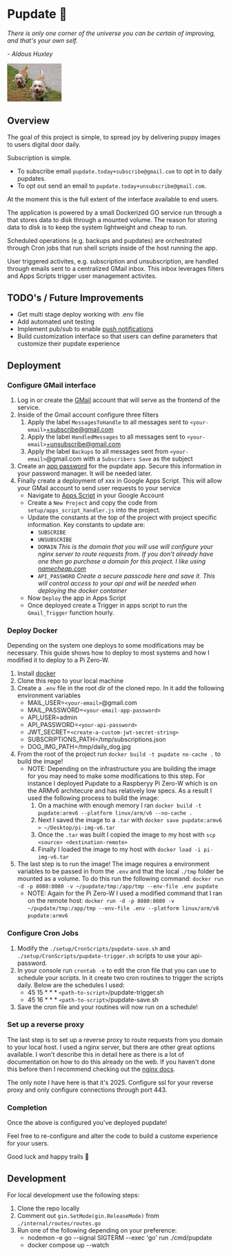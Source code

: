 # Pupdate :dog:

*There is only one corner of the universe you can be certain of improving, and that's your own self.*

*- Aldous Huxley*

<img src="./tmp/daily_dog.jpg" width="25%" height="25%">

## Overview

The goal of this project is simple, to spread joy by delivering puppy images to users digital door daily. 

Subscription is simple. 
- To subscribe email `pupdate.today+subscribe@gmail.com` to opt in to daily pupdates. 
- To opt out send an email to `pupdate.today+unsubscribe@gmail.com`.

At the moment this is the full extent of the interface available to end users.

The application is powered by a small Dockerized GO service run through a that stores data to disk through a mounted volume. The reason for storing data to disk is to keep the system lightweight and cheap to run.

Scheduled operations (e.g. backups and pupdates) are orchestrated through Cron jobs that run shell scripts inside of the host running the app.

User triggered activites, e.g. subscription and unsubscription, are handled through emails sent to a centralized GMail inbox. This inbox leverages filters and Apps Scripts trigger user management activites.

## TODO's / Future Improvements
- Get multi stage deploy working with .env file
- Add automated unit testing
- Implement pub/sub to enable [push notifications](https://developers.google.com/gmail/api/guides/push)
- Build customization interface so that users can define parameters that customize their pupdate experience

## Deployment

### Configure GMail interface
1. Log in or create the [GMail](https://accounts.google.com/) account that will serve as the frontend of the service. 
2. Inside of the Gmail account configure three filters
    1. Apply the label `MessagesToHandle` to all messages sent to `<your-email>`+subscribe@gmail.com
    2. Apply the label `HandledMessages` to all messages sent to `<your-email>`+unsubscribe@gmail.com
    3. Apply the label `Backups` to all messages sent from `<your-email>`@gmail.com with a `Subscribers Save` as the subject 
3. Create an [app password](https://support.google.com/mail/answer/185833?hl=en#zippy=%2Cwhy-you-may-need-an-app-password) for the pupdate app. Secure this information in your password manager. It will be needed later.
4. Finally create a deployment of xxx in Google Apps Script. This will allow your GMail account to send user requests to your service
    - Navigate to [Apps Script](https://script.google.com/) in your Google Account
    - Create a `New Project` and copy the code from `setup/apps_script_handler.js` into the project.
    - Update the constants at the top of the project with project specific information. Key constants to update are:
        - `SUBSCRIBE`
        - `UNSUBSCRIBE`
        - `DOMAIN` *This is the domain that you will use will configure your nginx server to route requests from. If you don't already have one then go purchase a domain for this project. I like using [namecheap.com](https://www.namecheap.com/)*
        - `API_PASSWORD` *Create a secure passcode here and save it. This will control access to your api and will be needed when deploying the docker container*
    - Now `Deploy` the app in Apps Script
    - Once deployed create a Trigger in apps script to run the `Gmail_Trigger` function hourly.

### Deploy Docker
Depending on the system one deploys to some modifications may be necessary. This guide shows how to deploy to most systems and how I modified it to deploy to a Pi Zero-W.

1. Install [docker](https://docs.docker.com/get-started/get-docker/) 
2. Clone this repo to your local machine
3. Create a `.env` file in the root dir of the cloned repo. In it add the following environment variables
    - MAIL_USER=`<your-email>`@gmail.com
    - MAIL_PASSWORD=`<your-email-app-password>`
    - API_USER=admin
    - API_PASSWORD=`<your-api-password>`
    - JWT_SECRET=`<create-a-custom-jwt-secret-string>`
    - SUBSCRIPTIONS_PATH=/tmp/subscriptions.json
    - DOG_IMG_PATH=/tmp/daily_dog.jpg
4. From the root of the project run `docker build -t pupdate no-cache .` to build the image!
    - NOTE: Depending on the infrastructure you are building the image for you may need to make some modifications to this step. For instance I deployed Pupdate to a Raspberyy Pi Zero-W which is on the ARMv6 architecure and has relatively low specs. As a result I used the following process to build the image:
        1. On a machine with enough memory I ran `docker build -t pupdate:armv6 --platform linux/arm/v6 --no-cache .`
        2. Next I saved the image to a `.tar` with `docker save pupdate:armv6 > ~/Desktop/pi-img-v6.tar `
        3. Once the `.tar` was built I copied the image to my host with `scp <source> <destination-remote>`
        4. Finally I loaded the image to my host with `docker load -i pi-img-v6.tar`
5. The last step is to run the image! The image requires a environment variables to be passed in from the `.env` and that the local `./tmp` folder be mounted as a volume. To do this run the following command: `docker run -d -p 8080:8080 -v ~/pupdate/tmp:/app/tmp --env-file .env pupdate`
    - NOTE: Again for the Pi Zero-W I used a modified command that I ran on the remote host: `docker run -d -p 8080:8080 -v ~/pupdate/tmp:/app/tmp --env-file .env --platform linux/arm/v6 pupdate:armv6`

### Configure Cron Jobs
1. Modify the `./setup/CronScripts/pupdate-save.sh` and `./setup/CronScripts/pupdate-trigger.sh` scripts to use your api-password.
2. In your console run `crontab -e` to edit the cron file that you can use to schedule your scripts. In it create two cron routines to trigger the scripts daily. Below are the schedules I used:
    - 45 15 * * * `<path-to-script>`/pupdate-trigger.sh
    - 45 16 * * * `<path-to-script>`/pupdate-save.sh
3. Save the cron file and your routines will now run on a schedule!

### Set up a reverse proxy
The last step is to set up a reverse proxy to route requests from you domain to your local host. I used a nginx server, but there are other great options available. I won't describe this in detail here as there is a lot of documentation on how to do this already on the web. If you haven't done this before then I recommend checking out the [nginx docs](https://nginx.org/en/docs/beginners_guide.html).

The only note I have here is that it's 2025. Configure ssl for your reverse proxy and only configure connections through port 443.


### Completion

Once the above is configured you've deployed pupdate! 

Feel free to re-configure and alter the code to build a custome experience for your users. 

Good luck and happy trails :paw_prints:


## Development
For local development use the following steps:
1. Clone the repo locally
2. Comment out `gin.SetMode(gin.ReleaseMode)` from `./internal/routes/routes.go`
3. Run one of the following depending on your preference:
    - nodemon -e go --signal SIGTERM --exec 'go' run ./cmd/pupdate
    - docker compose up --watch
